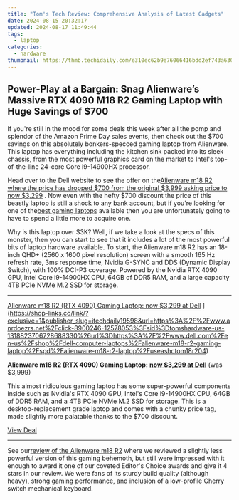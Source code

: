 ```yaml
---
title: "Tom's Tech Review: Comprehensive Analysis of Latest Gadgets"
date: 2024-08-15 20:32:17
updated: 2024-08-17 11:49:44
tags:
  - laptop
categories:
  - hardware
thumbnail: https://thmb.techidaily.com/e310ec62b9e76066416bdd2ef743a630e77fd957f894ef784fb3007ebc56c01f.jpg
---
```


## Power-Play at a Bargain: Snag Alienware’s Massive RTX 4090 M18 R2 Gaming Laptop with Huge Savings of $700

If you're still in the mood for some deals this week after all the pomp and splendor of the Amazon Prime Day sales events, then check out the $700 savings on this absolutely bonkers-specced gaming laptop from Alienware. This laptop has everything including the kitchen sink packed into its sleek chassis, from the most powerful graphics card on the market to Intel's top-of-the-line 24-core Core i9-14900HX processor.

 Head over to the Dell website to see the offer on the[Alienware m18 R2 where the price has dropped $700 from the original $3,999 asking price to now $3,299](https://shop-links.co/link/?exclusive=1&publisher_slug=itechdaily19598&url=https%3A%2F%2Fwww.anrdoezrs.net%2Fclick-8900246-12578053%3Fsid%3Dtomshardware-us-9689402708627119496%26url%3Dhttps%3A%2F%2Fwww.dell.com%2Fen-us%2Fshop%2Fdell-computer-laptops%2Falienware-m18-r2-gaming-laptop%2Fspd%2Falienware-m18-r2-laptop%2Fuseashctom18r204) . Now even with the hefty $700 discount the price of this beastly laptop is still a shock to any bank account, but if you're looking for one of the[best gaming laptops](https://tools.techidaily.com) available then you are unfortunately going to have to spend a little more to acquire one.

 Why is this laptop over $3K? Well, if we take a look at the specs of this monster, then you can start to see that it includes a lot of the most powerful bits of laptop hardware available. To start, the Alienware m18 R2 has an 18-inch QHD+ (2560 x 1600 pixel resolution) screen with a smooth 165 Hz refresh rate, 3ms response time, Nvidia G-SYNC and DDS (Dynamic Display Switch), with 100% DCI-P3 coverage. Powered by the Nvidia RTX 4090 GPU, Intel Core i9-14900HX CPU, 64GB of DDR5 RAM, and a large capacity 4TB PCIe NVMe M.2 SSD for storage.

---

[Alienware m18 R2 (RTX 4090) Gaming Laptop: now $3,299 at Dell](https://cdn.mos.cms.futurecdn.net/xywfs6xvogH7esZQiGZa6L-200-100.png "Alienware m18 R2 (RTX 4090) Gaming Laptop: now $3,299 at Dell") ](https://shop-links.co/link/?exclusive=1&publisher_slug=itechdaily19598&url=https%3A%2F%2Fwww.anrdoezrs.net%2Fclick-8900246-12578053%3Fsid%3Dtomshardware-us-1318823706728688330%26url%3Dhttps%3A%2F%2Fwww.dell.com%2Fen-us%2Fshop%2Fdell-computer-laptops%2Falienware-m18-r2-gaming-laptop%2Fspd%2Falienware-m18-r2-laptop%2Fuseashctom18r204)

**Alienware m18 R2 (RTX 4090) Gaming Laptop:** [**now $3,299 at Dell**](https://shop-links.co/link/?exclusive=1&publisher_slug=itechdaily19598&url=https%3A%2F%2Fwww.anrdoezrs.net%2Fclick-8900246-12578053%3Fsid%3Dtomshardware-us-9739848733138620684%26url%3Dhttps%3A%2F%2Fwww.dell.com%2Fen-us%2Fshop%2Fdell-computer-laptops%2Falienware-m18-r2-gaming-laptop%2Fspd%2Falienware-m18-r2-laptop%2Fuseashctom18r204) (was $3,999)  
  
 This almost ridiculous gaming laptop has some super-powerful components inside such as Nvidia's RTX 4090 GPU, Intel's Core i9-14900HX CPU, 64GB of DDR5 RAM, and a 4TB PCIe NVMe M.2 SSD for storage. This is a desktop-replacement grade laptop and comes with a chunky price tag, made slightly more palatable thanks to the $700 discount.  

[View Deal](https://shop-links.co/link/?exclusive=1&publisher_slug=itechdaily19598&url=https%3A%2F%2Fwww.anrdoezrs.net%2Fclick-8900246-12578053%3Fsid%3Dtomshardware-us-1318823706728688330%26url%3Dhttps%3A%2F%2Fwww.dell.com%2Fen-us%2Fshop%2Fdell-computer-laptops%2Falienware-m18-r2-gaming-laptop%2Fspd%2Falienware-m18-r2-laptop%2Fuseashctom18r204)

---

 See our[review of the Alienware m18 R2](https://tools.techidaily.com) where we reviewed a slightly less powerful version of this gaming behemoth, but still were impressed with it enough to award it one of our coveted Editor's Choice awards and give it 4 stars in our review. We were fans of its sturdy build quality (although heavy), strong gaming performance, and inclusion of a low-profile Cherry switch mechanical keyboard.

<ins class="adsbygoogle"
     style="display:block"
     data-ad-format="autorelaxed"
     data-ad-client="ca-pub-7571918770474297"
     data-ad-slot="1223367746"></ins>



<ins class="adsbygoogle"
     style="display:block"
     data-ad-client="ca-pub-7571918770474297"
     data-ad-slot="8358498916"
     data-ad-format="auto"
     data-full-width-responsive="true"></ins>
